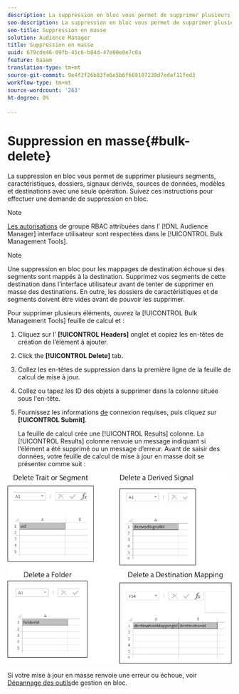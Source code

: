 ```yaml
---
description: La suppression en bloc vous permet de supprimer plusieurs segments, caractéristiques, dossiers, signaux dérivés, sources de données, modèles et destinations avec une seule opération. Suivez ces instructions pour effectuer une demande de suppression en bloc.
seo-description: La suppression en bloc vous permet de supprimer plusieurs segments, caractéristiques, dossiers, signaux dérivés, sources de données, modèles et destinations avec une seule opération. Suivez ces instructions pour effectuer une demande de suppression en bloc.
seo-title: Suppression en masse
solution: Audience Manager
title: Suppression en masse
uuid: 679cde46-09fb-45c6-b84d-47e00e0e7c0a
feature: baaam
translation-type: tm+mt
source-git-commit: 9e4f2f26b83fe6e5b6f669107239d7edaf11fed3
workflow-type: tm+mt
source-wordcount: '263'
ht-degree: 0%

---
```



# Suppression en masse{#bulk-delete}

La suppression en bloc vous permet de supprimer plusieurs segments, caractéristiques, dossiers, signaux dérivés, sources de données, modèles et destinations avec une seule opération. Suivez ces instructions pour effectuer une demande de suppression en bloc.

<!-- 

<p>t_bulk_delete.xml </p>

 -->

>[!NOTE]
>
>[Les autorisations](../../features/administration/administration-overview.md) de groupe RBAC attribuées dans l’ [!DNL Audience Manager] interface utilisateur sont respectées dans le [!UICONTROL Bulk Management Tools].

>[!NOTE]
>
>Une suppression en bloc pour les mappages de destination échoue si des segments sont mappés à la destination. Supprimez vos segments de cette destination dans l’interface utilisateur avant de tenter de supprimer en masse des destinations. En outre, les dossiers de caractéristiques et de segments doivent être vides avant de pouvoir les supprimer.

Pour supprimer plusieurs éléments, ouvrez la [!UICONTROL Bulk Management Tools] feuille de calcul et :

1. Cliquez sur l’ **[!UICONTROL Headers]** onglet et copiez les en-têtes de création de l’élément à ajouter.
2. Click the **[!UICONTROL Delete]** tab.
3. Collez les en-têtes de suppression dans la première ligne de la feuille de calcul de mise à jour.
4. Collez ou tapez les ID des objets à supprimer dans la colonne située sous l&#39;en-tête.
5. Fournissez les informations [de](../../reference/bulk-management-tools/bulk-management-intro.md#auth-reqs) connexion requises, puis cliquez sur **[!UICONTROL Submit]**.

   La feuille de calcul crée une [!UICONTROL Results] colonne. La [!UICONTROL Results] colonne renvoie un message indiquant si l’élément a été supprimé ou un message d’erreur.
Avant de saisir des données, votre feuille de calcul de mise à jour en masse doit se présenter comme suit :

![](assets/delete.png)

Si votre mise à jour en masse renvoie une erreur ou échoue, voir [Dépannage des outils](../../reference/bulk-management-tools/bulk-troubleshooting.md)de gestion en bloc.
